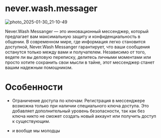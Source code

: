 # never.wash.messager

![photo_2025-01-30_21-10-49](https://github.com/user-attachments/assets/6cf7a421-bd77-4267-a073-df9839a0e828)


Never.Wash Messanger — это инновационный мессенджер, который предлагает вам максимальную защиту и конфиденциальность в общении. В современном мире, где информация легко становится доступной, Never.Wash Messanger гарантирует, что ваши сообщения останутся только между вами и получателем. Независимо от того, ведете ли вы деловую переписку, делитесь личными моментами или просто хотите сохранить свои мысли в тайне, этот мессенджер станет вашим надежным помощником.

# Особенности

- Ограничение доступа по ключам: Регистрация в мессенджере возможна только при наличии специального ключа доступа. Это добавляет дополнительный уровень безопасности, так как без ключа никто не сможет создать новый аккаунт или получить доступ к существующим.

- и вообще мы молодцы
